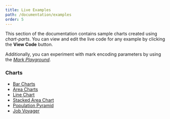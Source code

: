 ```yaml
---
title: Live Examples
path: /documentation/examples
order: 5
---
```


This section of the documentation contains sample charts created using
_chart-parts_. You can view and edit the live code for any example by
clicking the **View Code** button.

Additionally, you can experiment with mark encoding parameters by using the
[_Mark Playground_](/documentation/mark-playground).

### Charts

- [Bar Charts](/documentation/examples/bar_charts)
- [Area Charts](/documentation/examples/area_charts)
- [Line Chart](/documentation/examples/line_chart)
- [Stacked Area Chart](/documentation/examples/stacked_area_chart)
- [Population Pyramid](/documentation/examples/population_pyramid)
- [Job Voyager](/documentation/examples/population_pyramid)
